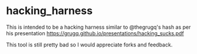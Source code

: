 # hacking_harness
This is intended to be a hacking harness similar to @thegrugq's hash as per his presentation https://grugq.github.io/presentations/hacking_sucks.pdf

This tool is still pretty bad so I would appreciate forks and feedback.
